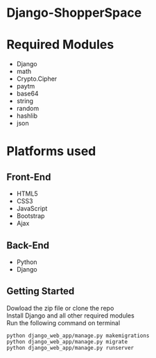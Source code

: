# Django-ShopperSpace


# Required Modules
- Django
- math
- Crypto.Cipher
- paytm
- base64
- string
- random
- hashlib
- json



# Platforms used

## Front-End
- HTML5
- CSS3
- JavaScript
- Bootstrap
- Ajax

## Back-End
- Python
- Django

## Getting Started
Dowload the zip file or clone the repo </br>
Install Django and all other required modules </br>
Run the following command on terminal

```
python django_web_app/manage.py makemigrations
python django_web_app/manage.py migrate
python django_web_app/manage.py runserver
```
